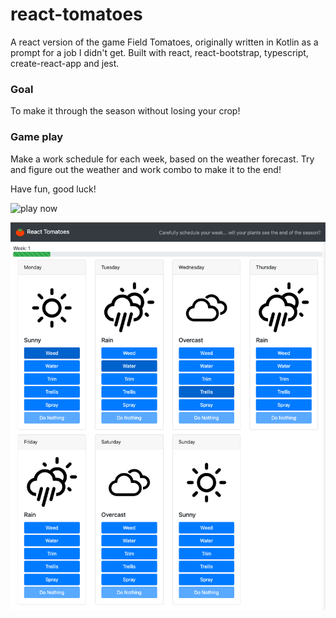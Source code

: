# react-tomatoes

A react version of the game Field Tomatoes, originally written in Kotlin as a prompt for a job I didn't get.
Built with react, react-bootstrap, typescript, create-react-app and jest.

### Goal
To make it through the season without losing your crop!

### Game play
Make a work schedule for each week, based on the weather forecast. Try and figure out the weather and work combo to make it to the end!

Have fun, good luck!

![play now](http://react-tomatoes.isidorefarm.com/)


![react tomatoes](screenshot.png)
